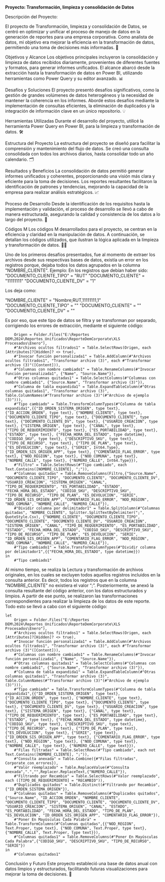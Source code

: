 **Proyecto: Transformación, limpieza y consolidación de Datos**

Descripción del Proyecto:

El proyecto de Transformación, limpieza y consolidación de Datos, se centró en optimizar y unificar el proceso de manejo de datos en la generación de reportes para una empresa corporativa. Como analista de datos, mi objetivo era mejorar la eficiencia en la transformación de datos, permitiendo una toma de decisiones más informadas. 🚀

Objetivos y Alcance 
Los objetivos principales incluyeron la consolidación y limpieza de datos recibidos diariamente, provenientes de diferentes fuentes y formatos, para generar informes unificados. El alcance abarcó desde la extracción hasta la transformación de datos en Power BI, utilizando herramientas como Power Query y su editor avanzado. 📊

Desafíos y Soluciones 
El proyecto presentó desafíos significativos, como la gestión de grandes volúmenes de datos heterogéneos y la necesidad de mantener la coherencia en los informes. Abordé estos desafíos mediante la implementación de consultas eficientes, la eliminación de duplicados y la integración de información clave en un único repositorio. 💡

Herramientas Utilizadas 
Durante el desarrollo del proyecto, utilicé la herramienta Power Query en Power BI, para la limpieza y transformación de datos. 🛠️

Estructura del Proyecto 
La estructura del proyecto se diseñó para facilitar la comprensión y mantenimiento del flujo de datos. Se creó una consulta consolidada con todos los archivos diarios, hasta consolidar todo un año calendario. 🗂️

Resultados y Beneficios 
La consolidación de datos permitió generar informes unificados y coherentes, proporcionando una visión más clara y eficiente para la toma de decisiones. Los reportes resultantes facilitaron la identificación de patrones y tendencias, mejorando la capacidad de la empresa para realizar análisis estratégicos. 📈

Proceso de Desarrollo 
Desde la identificación de los requisitos hasta la implementación y validación, el proceso de desarrollo se llevó a cabo de manera estructurada, asegurando la calidad y consistencia de los datos a lo largo del proyecto. 🔄

Códigos M
Los códigos M desarrollados para el proyecto, se centran en la eficiencia y claridad en la manipulación de datos. A continuación, se detallan los códigos utilizados, que ilustran la lógica aplicada en la limpieza y transformación de datos. 🧑‍💻

Uno de los primeros desafíos presentados, fue al momento de extraer los archivos desde sus respectivas bases de datos, existía un error en los registros porque, dejaba todos los datos agrupados en la columna "NOMBRE_CLIENTE". Ejemplo: En los registros que debían haber sido:
"DOCUMENTO_CLIENTE_TIPO" = "RUT"
"DOCUMENTO_CLIENTE" = "11111111"
"DOCUMENTO_CLIENTE_DV" = "1"

Los deja como: 

"NOMBRE_CLIENTE" = "Nombre;RUT,11111111,1"
"DOCUMENTO_CLIENTE_TIPO" = ""
"DOCUMENTO_CLIENTE" = ""
"DOCUMENTO_CLIENTE_DV" = ""

Es por eso, que este tipo de datos se filtra y se transforman por separado, corrigiendo los errores de extracción, mediante el siguiente código:

``` let
    Origen = Folder.Files("E:\Reportes DEM\2024\Reportes_Unificados\ReporteDemCorporate\XLS Procesados\Enero"),
    #"Archivos ocultos filtrados1" = Table.SelectRows(Origen, each [Attributes]?[Hidden]? <> true),
    #"Invocar función personalizada1" = Table.AddColumn(#"Archivos ocultos filtrados1", "Transformar archivo (3)", each #"Transformar archivo (3)"([Content])),
    #"Columnas con nombre cambiado1" = Table.RenameColumns(#"Invocar función personalizada1", {"Name", "Source.Name"}),
    #"Otras columnas quitadas1" = Table.SelectColumns(#"Columnas con nombre cambiado1", {"Source.Name", "Transformar archivo (3)"}),
    #"Columna de tabla expandida1" = Table.ExpandTableColumn(#"Otras columnas quitadas1", "Transformar archivo (3)", Table.ColumnNames(#"Transformar archivo (3)"(#"Archivo de ejemplo (3)"))),
    #"Tipo cambiado" = Table.TransformColumnTypes(#"Columna de tabla expandida1",{{"ID_ORDEN_SISTEMA_ORIGEN", type text}, {"ID_ACCION_ORDEN", type text}, {"NOMBRE_CLIENTE", type text}, {"DOCUMENTO_CLIENTE_TIPO", type text}, {"DOCUMENTO_CLIENTE", type text}, {"DOCUMENTO_CLIENTE_DV", type text}, {"USUARIO_CREACION", type text}, {"SISTEMA_ORIGEN", type text}, {"CANAL", type text}, {"TIPO_DE_REQUERIMIENTO", type text}, {"ES_PORTABILIDAD", type text}, {"ESTADO", type text}, {"FECHA_HORA_DEL_ESTADO", type datetime}, {"CODIGO_SKU", type text}, {"DESCRIPTIVO_SKU", type text}, {"TIPO_DE_RECURSO", type text}, {"TIPO_DE_PLAN", type text}, {"ES_DEVOLUCION", type text}, {"SERIE", Int64.Type}, {"ID_ORDEN_SIS_ORIGEN_APP", type text}, {"COMENTARIO_FLAG_ERROR", type text}, {"NOD_REGION", type text}, {"NOD_COMUNA", type text}, {"NOMBRE_CALLE", type text}, {"NUMERO_CALLE", Int64.Type}}),
    #"Filtro" = Table.SelectRows(#"Tipo cambiado", each Text.Contains([NOMBRE_CLIENTE], ";")),
    #"Columnas quitadas" = Table.RemoveColumns(Filtro,{"Source.Name", "DOCUMENTO_CLIENTE_TIPO", "DOCUMENTO_CLIENTE", "DOCUMENTO_CLIENTE_DV", "USUARIO_CREACION", "SISTEMA_ORIGEN", "CANAL", "TIPO_DE_REQUERIMIENTO", "ES_PORTABILIDAD", "ESTADO", "FECHA_HORA_DEL_ESTADO", "CODIGO_SKU", "DESCRIPTIVO_SKU", "TIPO_DE_RECURSO", "TIPO_DE_PLAN", "ES_DEVOLUCION", "SERIE", "ID_ORDEN_SIS_ORIGEN_APP", "COMENTARIO_FLAG_ERROR", "NOD_REGION", "NOD_COMUNA", "NOMBRE_CALLE", "NUMERO_CALLE"}),
    #"Dividir columna por delimitador1" = Table.SplitColumn(#"Columnas quitadas", "NOMBRE_CLIENTE", Splitter.SplitTextByDelimiter(";", QuoteStyle.Csv), {"NOMBRE_CLIENTE", "DOCUMENTO_CLIENTE_TIPO", "DOCUMENTO_CLIENTE", "DOCUMENTO_CLIENTE_DV", "USUARIO_CREACION", "SISTEMA_ORIGEN", "CANAL", "TIPO_DE_REQUERIMIENTO", "ES_PORTABILIDAD", "ESTADO", "FECHA_HORA_DEL_ESTADO", "CODIGO_SKU", "DESCRIPTIVO_SKU", "TIPO_DE_RECURSO", "TIPO_DE_PLAN", "ES_DEVOLUCION", "SERIE", "ID_ORDEN_SIS_ORIGEN_APP", "COMENTARIO_FLAG_ERROR", "NOD_REGION", "NOD_COMUNA", "NOMBRE_CALLE", "NUMERO_CALLE"}),
    #"Tipo cambiado1" = Table.TransformColumnTypes(#"Dividir columna por delimitador1",{{"FECHA_HORA_DEL_ESTADO", type datetime}})
in
    #"Tipo cambiado1"
```

Al mismo tiempo, se realiza la Lectura y transformación de archivos originales, en los cuales se excluyen todos aquellos registros incluidos en la consulta anterior. Es decir, todos los registros que en la columna "NOMBRE_CLIENTE" no existiera el valor “;”. Posteriormente, se anexó la consulta resultante del código anterior, con los datos estructurados y limpios. A partir de ese punto, se realizaron las transformaciones correspondientes para realizar la limpieza de los datos de este reporte. Todo esto se llevó a cabo con el siguiente código:

```
let
    Origen = Folder.Files("E:\Reportes DEM\2024\Reportes_Unificados\ReporteDemCorporate\XLS Procesados\Enero"),
    #"Archivos ocultos filtrados1" = Table.SelectRows(Origen, each [Attributes]?[Hidden]? <> true),
    #"Invocar función personalizada1" = Table.AddColumn(#"Archivos ocultos filtrados1", "Transformar archivo (3)", each #"Transformar archivo (3)"([Content])),
    #"Columnas con nombre cambiado1" = Table.RenameColumns(#"Invocar función personalizada1", {"Name", "Source.Name"}),
    #"Otras columnas quitadas1" = Table.SelectColumns(#"Columnas con nombre cambiado1", {"Source.Name", "Transformar archivo (3)"}),
    #"Columna de tabla expandida1" = Table.ExpandTableColumn(#"Otras columnas quitadas1", "Transformar archivo (3)", Table.ColumnNames(#"Transformar archivo (3)"(#"Archivo de ejemplo (3)"))),
    #"Tipo cambiado" = Table.TransformColumnTypes(#"Columna de tabla expandida1",{{"ID_ORDEN_SISTEMA_ORIGEN", type text}, {"ID_ACCION_ORDEN", type text}, {"NOMBRE_CLIENTE", type text}, {"DOCUMENTO_CLIENTE_TIPO", type text}, {"DOCUMENTO_CLIENTE", type text}, {"DOCUMENTO_CLIENTE_DV", type text}, {"USUARIO_CREACION", type text}, {"SISTEMA_ORIGEN", type text}, {"CANAL", type text}, {"TIPO_DE_REQUERIMIENTO", type text}, {"ES_PORTABILIDAD", type text}, {"ESTADO", type text}, {"FECHA_HORA_DEL_ESTADO", type datetime}, {"CODIGO_SKU", type text}, {"DESCRIPTIVO_SKU", type text}, {"TIPO_DE_RECURSO", type text}, {"TIPO_DE_PLAN", type text}, {"ES_DEVOLUCION", type text}, {"SERIE", type text}, {"ID_ORDEN_SIS_ORIGEN_APP", type text}, {"COMENTARIO_FLAG_ERROR", type text}, {"NOD_REGION", type text}, {"NOD_COMUNA", type text}, {"NOMBRE_CALLE", type text}, {"NUMERO_CALLE", type text}}),
    #"Filas filtradas" = Table.SelectRows(#"Tipo cambiado", each not Text.Contains([NOMBRE_CLIENTE], ";")),
    #"Consulta anexada" = Table.Combine({#"Filas filtradas", Corporate_con_errores}),
    #"Valor reemplazado" = Table.ReplaceValue(#"Consulta anexada",".","",Replacer.ReplaceText,{"NUMERO_CALLE"}),
    #"Filtrando por Recambio" = Table.SelectRows(#"Valor reemplazado", each ([TIPO_DE_REQUERIMIENTO] = "RECAMBIO")),
    #"Duplicados quitados" = Table.Distinct(#"Filtrando por Recambio", {"ID_ORDEN_SISTEMA_ORIGEN"}),
    #"Columnas quitadas" = Table.RemoveColumns(#"Duplicados quitados",{"Source.Name", "ID_ACCION_ORDEN", "NOMBRE_CLIENTE", "DOCUMENTO_CLIENTE_TIPO", "DOCUMENTO_CLIENTE", "DOCUMENTO_CLIENTE_DV", "USUARIO_CREACION", "SISTEMA_ORIGEN", "CANAL", "ESTADO", "ES_PORTABILIDAD", "FECHA_HORA_DEL_ESTADO", "TIPO_DE_PLAN", "ES_DEVOLUCION", "ID_ORDEN_SIS_ORIGEN_APP", "COMENTARIO_FLAG_ERROR"}),
    #"Poner En Mayúsculas Cada Palabra" = Table.TransformColumns(#"Columnas quitadas",{{"NOD_REGION", Text.Proper, type text}, {"NOD_COMUNA", Text.Proper, type text}, {"NOMBRE_CALLE", Text.Proper, type text}}),
    #"Columnas quitadas1" = Table.RemoveColumns(#"Poner En Mayúsculas Cada Palabra",{"CODIGO_SKU", "DESCRIPTIVO_SKU", "TIPO_DE_RECURSO", "SERIE"})
in
    #"Columnas quitadas1"
```

Conclusión y Futuro
Este proyecto estableció una base de datos anual con datos limpios y estructurados, facilitando futuras visualizaciones para mejorar la toma de decisiones. 🎉
